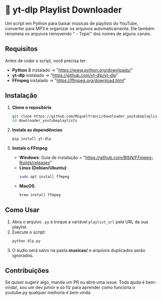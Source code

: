 # 🎵 yt-dlp Playlist Downloader  

Um script em Python para baixar músicas de playlists do YouTube, converter para MP3 e organizar os arquivos automaticamente. Ele também renomeia os arquivos removendo " - Topic" dos nomes de alguns canais.  

## Requisitos  

Antes de rodar o script, você precisa ter:  

- **Python 3** instalado → "https://www.python.org/downloads/"  
- **yt-dlp** instalado → "https://github.com/yt-dlp/yt-dlp"  
- **FFmpeg** instalado → "https://ffmpeg.org/download.html"  

## Instalação  

1. **Clone o repositório**  
   ```bash
   git clone https://github.com/Miguelfranci/downloader_youtubeplaylists.git
   cd downloader_youtubeplaylists
   ```  

2. **Instale as dependências**  
   ```bash
   pip install yt-dlp
   ```  

3. **Instale o FFmpeg**  
   - **Windows**: Guia de instalação = "https://github.com/BtbN/FFmpeg-Builds/releases"  
   - **Linux (Debian/Ubuntu)**:  
     ```bash
     sudo apt install ffmpeg
     ```  
   - **MacOS**:  
     ```bash
     brew install ffmpeg
     ```  

## Como Usar  

1. Abra o arquivo `.py` e troque a variável `playlist_url` pela URL da sua playlist.  
2. Execute o script:  
   ```bash
   python dlp.py
   ```  
3. O áudio será salvo na pasta **musicas/** e arquivos duplicados serão ignorados.  

## Contribuições  

Se quiser sugerir algo, manda um PR ou abre uma issue. Toda ajuda é bem-vinda!, sou um dev junior e so fiz para aprender como funciona o youtube.py qualquer melhoria é bem vinda

